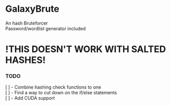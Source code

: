 # GalaxyBrute

An hash Bruteforcer <br>
Password/wordlist generator included

<h1><b>!THIS DOESN'T WORK WITH SALTED HASHES!</b></h2>


<h3>TODO</h3>
[ ] - Combine hashing check functions to one 
<br>
[ ] - Find a way to cut down on the if/else statements
<br>
[ ] - Add CUDA support
<br>
